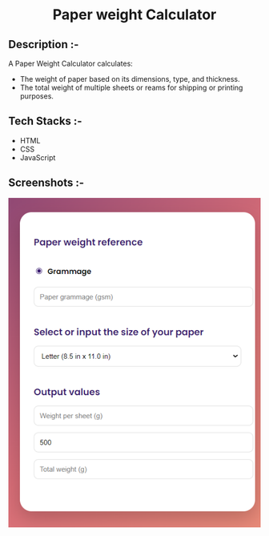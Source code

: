 # <p align="center">Paper weight Calculator</p>

## Description :-

A Paper Weight Calculator calculates:

- The weight of paper based on its dimensions, type, and thickness.
- The total weight of multiple sheets or reams for shipping or printing purposes.

## Tech Stacks :-

- HTML
- CSS
- JavaScript

## Screenshots :-

![image](/Calculators/Paper-Weight-Calculator/assets/screenshot.png)
